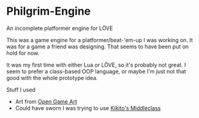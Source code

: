 Philgrim-Engine
===============

An incomplete platformer engine for LÖVE

This was a game engine for a platformer/beat-'em-up I was working on. It was for a game
a friend was designing. That seems to have been put on hold for now.

It was my first time with either Lua or LÖVE, so it's probably not great. I seem to prefer
a class-based OOP language, or maybe I'm just not that good with the whole prototype idea.


Stuff I used
* Art from [Open Game Art](http://opengameart.org)
* Could have sworn I was trying to use [Kikito's Middleclass](https://github.com/kikito/middleclass)
